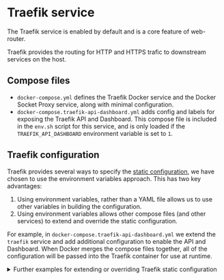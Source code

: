 # Traefik service

The Traefik service is enabled by default and is a core feature of web-router.

Traefik provides the routing for HTTP and HTTPS trafic to downstream services on the host.

## Compose files

- `docker-compose.yml` defines the Traefik Docker service and the Docker Socket Proxy service, along with minimal configuration.
- `docker-compose.traefik-api-dashboard.yml` adds config and labels for exposing the Traefik API and Dashboard. This compose file is included in the `env.sh` script for this service, and is only loaded if the `TRAEFIK_API_DASHBOARD` environment variable is set to `1`.

## Traefik configuration

Traefik provides several ways to specify the [static configuration](https://doc.traefik.io/traefik/getting-started/configuration-overview/#the-static-configuration), we have chosen to use the environment variables approach. This has two key advantages:
1. Using environment variables, rather than a YAML file allows us to use other variables in building the configuration.
2. Using environment variables allows other compose files (and other services) to extend and override the static configuration.

For example, in `docker-compose.traefik-api-dashboard.yml` we extend the `traefik` service and add additional configuration to enable the API and Dashboard. When Docker merges the compose files together, all of the configuration will be passed into the Traefik container for use at runtime.

<details>
<summary>Further examples for extending or overriding Traefik static configuration</summary>

Let's say you create a service named `extra_endpoint` in the `/services` directory, and when that service is enabled it should add an extra endpoint to Traefik which is enabled by default on all routes.

The `docker-compose.yml` would look something like this:
```YAML
services:
  traefik:
    environment:
      TRAEFIK_ENTRYPOINTS_EXTRAENDPOINT_ADDRESS: ':8080'
      TRAEFIK_ENTRYPOINTS_EXTRAENDPOINT_ASDEFAULT: 'true'
```

When running `docker compose up`, assuming our `extra_endpoint` service is enabled, its `docker-compose.yml` file will be merged with the other Compose files in web-router, and the following would happen:
1. Docker recognises that the `traefik` service is defined in another Compose file, so merges the services together into a single Traefik service.
2. It notices that we're providing some environment variables, and because the environment variables are a key/value list, Docker will merge together all `environment` lists into a single list on the Traefik container.
3. This will mean that when Traefik starts, it will get all environment variables, and so will create our extra endpoint.
4. The `_ASDEFAULT: 'true'` tells Traefik to enable this automatically on all routes.

The same approach can be taken for volumes and labels.

Note that because we are using the key/value YAML syntax, rathe than the normal list syntax (where items start with a `-`), Docker will handle duplicates automatically. This allows us to, for example, override the value of an environment variables set in another compose file. Although note that web-rotuer does not make any guarentees about the load over of services. So unless you are loading Compose files using your service's `env.sh` script, you should not assume that another service will be loaded first.
</details>

